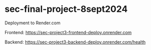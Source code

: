# sec-final-project-8sept2024

Deployment to Render.com

Frontend:
https://sec-project3-frontend-deploy.onrender.com

Backend:
https://sec-project3-backend-deploy.onrender.com/health


